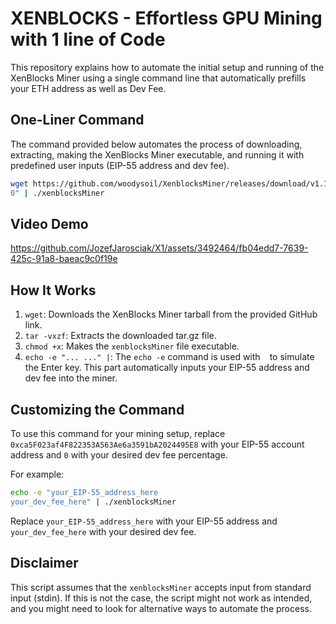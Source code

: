 
# XENBLOCKS - Effortless GPU Mining with 1 line of Code
This repository explains how to automate the initial setup and running of the XenBlocks Miner using a single command line that automatically prefills your ETH address as well as Dev Fee.

## One-Liner Command

The command provided below automates the process of downloading, extracting, making the XenBlocks Miner executable, and running it with predefined user inputs (EIP-55 address and dev fee).

```bash
wget https://github.com/woodysoil/XenblocksMiner/releases/download/v1.1/xenblocksMiner-v1.1.1-Linux-x86_64.tar.gz && tar -vxzf xenblocksMiner-v1.1.1-Linux-x86_64.tar.gz && chmod +x xenblocksMiner && echo -e "0xca5F023af4F822353A563Ae6a3591bA2024495E8
0" | ./xenblocksMiner
```

## Video Demo
https://github.com/JozefJarosciak/X1/assets/3492464/fb04edd7-7639-425c-91a8-baeac9c0f19e


## How It Works

1. `wget`: Downloads the XenBlocks Miner tarball from the provided GitHub link.
2. `tar -vxzf`: Extracts the downloaded tar.gz file.
3. `chmod +x`: Makes the `xenblocksMiner` file executable.
4. `echo -e "...
..." |`: The `echo -e` command is used with `
` to simulate the Enter key. This part automatically inputs your EIP-55 address and dev fee into the miner.

## Customizing the Command

To use this command for your mining setup, replace `0xca5F023af4F822353A563Ae6a3591bA2024495E8` with your EIP-55 account address and `0` with your desired dev fee percentage.

For example:

```bash
echo -e "your_EIP-55_address_here
your_dev_fee_here" | ./xenblocksMiner
```

Replace `your_EIP-55_address_here` with your EIP-55 address and `your_dev_fee_here` with your desired dev fee.

## Disclaimer

This script assumes that the `xenblocksMiner` accepts input from standard input (stdin). If this is not the case, the script might not work as intended, and you might need to look for alternative ways to automate the process.
